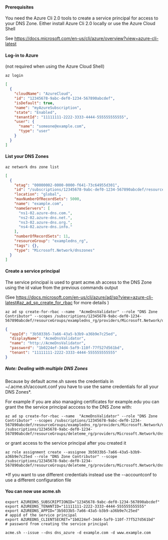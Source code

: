#### Prerequisites
 You need the Azure Cli 2.0 tools to create a service principal for access to your DNS Zone.
Either install Azure Cli 2.0 locally  or use the Azure Cloud Shell

See https://docs.microsoft.com/en-us/cli/azure/overview?view=azure-cli-latest

#### Log-in to Azure
(not required when using the Azure Cloud Shell)

```
az login 
```
```json
[
  {
    "cloudName": "AzureCloud",
    "id": "12345678-9abc-def0-1234-567890abcdef",
    "isDefault": true,
    "name": "myAzureSubscription",
    "state": "Enabled",
    "tenantId": "11111111-2222-3333-4444-555555555555",
    "user": {
      "name": "someone@example.com",
      "type": "user"
    }
  }
]
```
#### List your DNS Zones

```
az network dns zone list
```

```json
[
  {
    "etag": "00000002-0000-0000-f641-73c64955d301",
    "id": "/subscriptions/12345678-9abc-def0-1234-567890abcdef/resourceGroups/exampledns_rg/providers/Microsoft.Network/dnszones/example.com",
    "location": "global",
    "maxNumberOfRecordSets": 5000,
    "name": "example.com",
    "nameServers": [
      "ns1-02.azure-dns.com.",
      "ns2-02.azure-dns.net.",
      "ns3-02.azure-dns.org.",
      "ns4-02.azure-dns.info."
    ],
    "numberOfRecordSets": 11,
    "resourceGroup": "exampledns_rg",
    "tags": {},
    "type": "Microsoft.Network/dnszones"
  }
]
```
#### Create a service principal
The service principal is used to grant acme.sh access to the DNS Zone using the id value from the previous commands output

(See https://docs.microsoft.com/en-us/cli/azure/ad/sp?view=azure-cli-latest#az_ad_sp_create_for_rbac for more details )  

```
az ad sp create-for-rbac --name  "AcmeDnsValidator" --role "DNS Zone Contributor" --scopes /subscriptions/12345678-9abc-def0-1234-567890abcdef/resourceGroups/exampledns_rg/providers/Microsoft.Network/dnszones/example.com
```

```json
{
  "appId": "3b5033b5-7a66-43a5-b3b9-a36b9e7c25ed",
  "displayName": "AcmeDnsValidator",
  "name": "http://AcmeDnsValidator",
  "password": "1b0224ef-34d4-5af9-110f-77f527d561bd",
  "tenant": "11111111-2222-3333-4444-555555555555"
}
```

##### Note: Dealing with multiple DNS Zones
Because by default acme.sh saves the credentials in ~/.acme.sh/account.conf you have to use the same credentials for all your DNS Zones*.

For example if you are also managing certificates for example.edu you can grant the the service principal acccess to the DNS Zone with:

```
az ad sp create-for-rbac --name  "AcmeDnsValidator" --role "DNS Zone Contributor" --scopes /subscriptions/12345678-9abc-def0-1234-567890abcdef/resourceGroups/exampledns_rg/providers/Microsoft.Network/dnszones/example.com /subscriptions/12345678-9abc-def0-1234-567890abcdef/resourceGroups/deleteme_rg/providers/Microsoft.Network/dnszones/example.edu

```
or grant access to the service principal after you created it
 ```
az role assignment create --assignee 3b5033b5-7a66-43a5-b3b9-a36b9e7c25ed --role "DNS Zone Contributor" --scope /subscriptions/12345678-9abc-def0-1234-567890abcdef/resourceGroups/deleteme_rg/providers/Microsoft.Network/dnszones/example.edu
```


\*If you want to use different credentials instead use the --accountconf to use a different configuration file 

#### You can now use acme.sh 


```
export AZUREDNS_SUBSCRIPTIONID="12345678-9abc-def0-1234-567890abcdef"
export AZUREDNS_TENANTID="11111111-2222-3333-4444-555555555555"
export AZUREDNS_APPID="3b5033b5-7a66-43a5-b3b9-a36b9e7c25ed"          # appid of the service principal
export AZUREDNS_CLIENTSECRET="1b0224ef-34d4-5af9-110f-77f527d561bd"   # password from creating the service principal

acme.sh --issue --dns dns_azure -d example.com -d www.example.com
```

